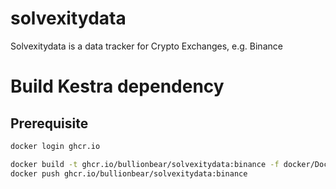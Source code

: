 # solvexitydata

Solvexitydata is a data tracker for Crypto Exchanges, e.g. Binance

# Build Kestra dependency

## Prerequisite

```bash
docker login ghcr.io
```


```bash
docker build -t ghcr.io/bullionbear/solvexitydata:binance -f docker/Dockerfile.binance .
docker push ghcr.io/bullionbear/solvexitydata:binance
```

